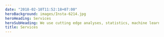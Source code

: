 ```yaml
---
date: "2018-02-10T11:52:18+07:00"
heroBackground: images/Insta-6214.jpg
heroHeading: Services
heroSubHeading: We use cutting edge analyses, statistics, machine learning, and visualization to help you understand what your data is saying
title: Services
---
```


